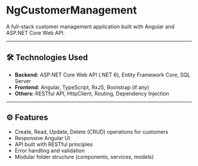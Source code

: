 # NgCustomerManagement

A full-stack customer management application built with Angular and ASP.NET Core Web API.

---

## 🛠️ Technologies Used

- **Backend:** ASP.NET Core Web API (.NET 6), Entity Framework Core, SQL Server
- **Frontend:** Angular, TypeScript, RxJS, Bootstrap (if any)
- **Others:** RESTful API, HttpClient, Routing, Dependency Injection

---

## ⚙️ Features

- Create, Read, Update, Delete (CRUD) operations for customers
- Responsive Angular UI
- API built with RESTful principles
- Error handling and validation
- Modular folder structure (components, services, models)
